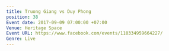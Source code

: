 ```yaml
---
title: Truong Giang vs Duy Phong
position: 38
Event date: 2017-09-09 07:00:00 +07:00
Venue: Heritage Space
Event URL: https://www.facebook.com/events/110334959664227/
Genre: Live
---
```


